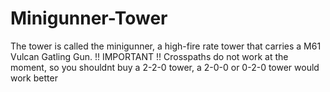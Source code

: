 # Minigunner-Tower
The tower is called the minigunner, a high-fire rate tower that carries a M61 Vulcan Gatling Gun.
!! IMPORTANT !! Crosspaths do not work at the moment, so you shouldnt buy a 2-2-0 tower, a 2-0-0 or 0-2-0 tower would work better

